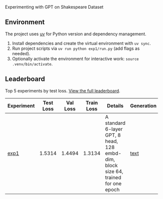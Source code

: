 Experimenting with GPT on Shakespeare Dataset

## Environment

The project uses [uv](https://docs.astral.sh/uv/) for Python version and dependency management.

1. Install dependencies and create the virtual environment with `uv sync`.
2. Run project scripts via `uv run python exp1/run.py` (add flags as needed).
3. Optionally activate the environment for interactive work: `source .venv/bin/activate`.

## Leaderboard

Top 5 experiments by test loss. [View the full leaderboard](full_leaderboard.md).

<!-- leaderboard:start -->
| Experiment | Test Loss | Val Loss | Train Loss | Details | Generation | W&B |
| --- | --- | --- | --- | --- | --- | --- |
| [exp1](exp1/) | 1.5314 | 1.4494 | 1.3134 | A standard 6-layer GPT, 8 head, 128 embd-dim, block size 64, trained for one epoch | [text](exp1/generation.txt) | [link](https://wandb.ai/saahith/shakespeare-gpt/runs/ukt0p32d) |
<!-- leaderboard:end -->
